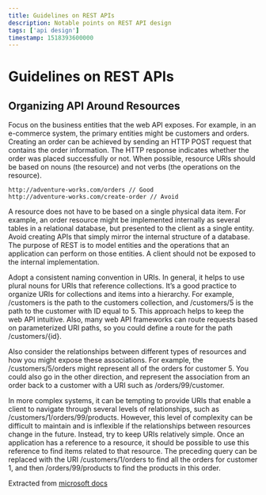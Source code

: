 ```yaml
---
title: Guidelines on REST APIs
description: Notable points on REST API design
tags: ['api design']
timestamp: 1518393600000
---
```


# Guidelines on REST APIs

## Organizing API Around Resources

Focus on the business entities that the web API exposes. For example, in an e-commerce system, the primary entities might be customers and orders. Creating an order can be achieved by sending an HTTP POST request that contains the order information. The HTTP response indicates whether the order was placed successfully or not. When possible, resource URIs should be based on nouns (the resource) and not verbs (the operations on the resource).

```
http://adventure-works.com/orders // Good
http://adventure-works.com/create-order // Avoid
```

A resource does not have to be based on a single physical data item. For example, an order resource might be implemented internally as several tables in a relational database, but presented to the client as a single entity. Avoid creating APIs that simply mirror the internal structure of a database. The purpose of REST is to model entities and the operations that an application can perform on those entities. A client should not be exposed to the internal implementation.

Adopt a consistent naming convention in URIs. In general, it helps to use plural nouns for URIs that reference collections. It’s a good practice to organize URIs for collections and items into a hierarchy. For example, /customers is the path to the customers collection, and /customers/5 is the path to the customer with ID equal to 5. This approach helps to keep the web API intuitive. Also, many web API frameworks can route requests based on parameterized URI paths, so you could define a route for the path /customers/{id}.

Also consider the relationships between different types of resources and how you might expose these associations. For example, the /customers/5/orders might represent all of the orders for customer 5. You could also go in the other direction, and represent the association from an order back to a customer with a URI such as /orders/99/customer.

In more complex systems, it can be tempting to provide URIs that enable a client to navigate through several levels of relationships, such as /customers/1/orders/99/products. However, this level of complexity can be difficult to maintain and is inflexible if the relationships between resources change in the future. Instead, try to keep URIs relatively simple. Once an application has a reference to a resource, it should be possible to use this reference to find items related to that resource. The preceding query can be replaced with the URI /customers/1/orders to find all the orders for customer 1, and then /orders/99/products to find the products in this order.

Extracted from [microsoft docs](https://docs.microsoft.com/en-us/azure/architecture/best-practices/api-design)
